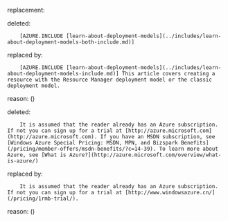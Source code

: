 replacement:

deleted:

		[AZURE.INCLUDE [learn-about-deployment-models](../includes/learn-about-deployment-models-both-include.md)]

replaced by:

		[AZURE.INCLUDE [learn-about-deployment-models](../includes/learn-about-deployment-models-include.md)] This article covers creating a resource with the Resource Manager deployment model or the classic deployment model.

reason: ()

deleted:

		It is assumed that the reader already has an Azure subscription.  If not you can sign up for a trial at [http://azure.microsoft.com](http://azure.microsoft.com). If you have an MSDN subscription, see [Windows Azure Special Pricing: MSDN, MPN, and Bizspark Benefits](/pricing/member-offers/msdn-benefits/?c=14-39). To learn more about Azure, see [What is Azure?](http://azure.microsoft.com/overview/what-is-azure/)

replaced by:

		It is assumed that the reader already has an Azure subscription.  If not you can sign up for a trial at [http://www.windowsazure.cn/](/pricing/1rmb-trial/).

reason: ()

